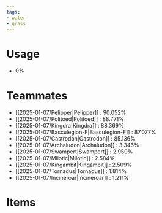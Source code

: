 ```yaml
---
tags:
- water
- grass
---
```

# Usage
- 0%
# Teammates
- [[2025-01-07/Pelipper|Pelipper]] : 90.052%
- [[2025-01-07/Politoed|Politoed]] : 88.771%
- [[2025-01-07/Kingdra|Kingdra]] : 88.369%
- [[2025-01-07/Basculegion-F|Basculegion-F]] : 87.077%
- [[2025-01-07/Gastrodon|Gastrodon]] : 85.136%
- [[2025-01-07/Archaludon|Archaludon]] : 3.346%
- [[2025-01-07/Swampert|Swampert]] : 2.950%
- [[2025-01-07/Milotic|Milotic]] : 2.584%
- [[2025-01-07/Kingambit|Kingambit]] : 2.509%
- [[2025-01-07/Tornadus|Tornadus]] : 1.814%
- [[2025-01-07/Incineroar|Incineroar]] : 1.211%
# Items